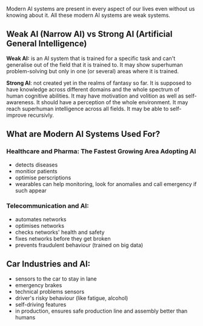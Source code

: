 Modern AI systems are present in every aspect of our lives even without us knowing about it. All these modern AI systems are weak systems. 

## Weak AI (Narrow AI) vs Strong AI (Artificial General Intelligence) 
**Weak AI:** is an AI system that is trained for a specific task and can't generalise out of the field that it is trained to. It may show superhuman problem-solving but only in one (or several) areas where it is trained. 

**Strong AI**: not created yet in the realms of fantasy so far. It is supposed to have knowledge across different domains and the whole spectrum of human cognitive abilities. It may have motivation and volition as well as self-awareness. It should have a perception of the whole environment. It may reach superhuman intelligence across all fields. It may be able to self-improve recursivly. 

## What are Modern AI Systems Used For? 

### Healthcare and Pharma: The Fastest Growing Area Adopting AI
- detects diseases
- monitior patients
- optimise perscriptions
- wearables can help monitoring, look for anomalies and call emergency if such appear

### Telecommunication and AI: 
- automates networks
- optimises networks
- checks networks' health and safety
- fixes networks before they get broken
- prevents fraudulent behaviour (trained on big data)

## Car Industries and AI: 
- sensors to the car to stay in lane
- emergency brakes
- technical problems sensors
- driver's risky behaviour (like fatigue, alcohol)
- self-driving features
- in production, ensures safe production line and assembly better than humans
